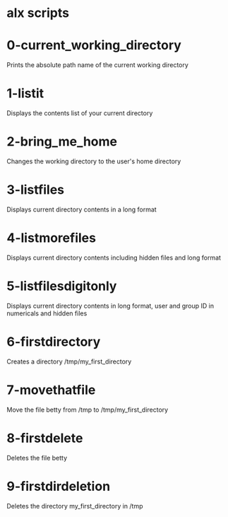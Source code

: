 # alx scripts
# 0-current_working_directory 
Prints the absolute path name of the current working directory

# 1-listit
Displays the contents list of your current directory

# 2-bring_me_home
Changes the working directory to the user's home directory

# 3-listfiles
Displays current directory contents in a long format

# 4-listmorefiles
Displays current directory contents including hidden files and long format

# 5-listfilesdigitonly
Displays current directory contents in long format, user and group ID in numericals and hidden files

# 6-firstdirectory
Creates a directory /tmp/my_first_directory

# 7-movethatfile
Move the file betty from /tmp to /tmp/my_first_directory

# 8-firstdelete
Deletes the file betty

# 9-firstdirdeletion
Deletes the directory my_first_directory in /tmp
